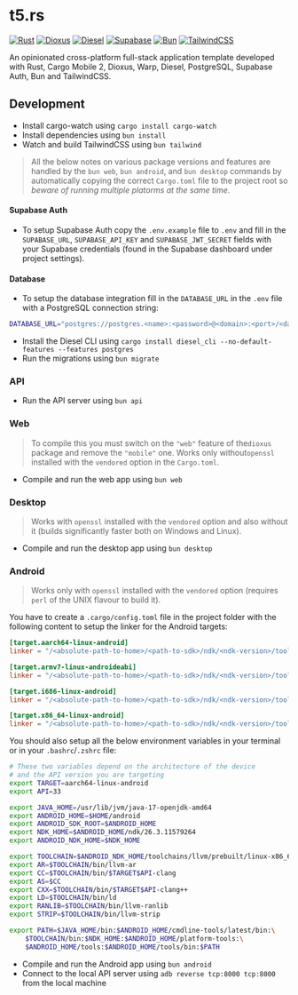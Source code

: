 # t5.rs

[![Rust](https://img.shields.io/badge/Rust-f75208?style=for-the-badge&logo=rust&logoColor=white)](https://www.rust-lang.org/)
[![Dioxus](https://img.shields.io/badge/Dioxus-00a8d6?style=for-the-badge&logo=rust)](https://dioxuslabs.com/)
[![Diesel](https://img.shields.io/badge/Diesel-9b0000?style=for-the-badge&logo=rust&logoColor=white)](https://github.com/seanmonstar/warp)
[![Supabase](https://img.shields.io/badge/Supabase-3ecf8e?style=for-the-badge&logo=supabase&logoColor=white)](https://supabase.io/)
[![Bun](https://img.shields.io/badge/Bun-14151a?style=for-the-badge&logoColor=fbf0df&logo=bun)](https://bun.sh/)
[![TailwindCSS](https://img.shields.io/badge/TailwindCSS-38b2ac?style=for-the-badge&logo=tailwind-css&logoColor=white)](https://tailwindcss.com/)

An opinionated cross-platform full-stack application template developed with Rust, Cargo Mobile 2, Dioxus, Warp, Diesel, PostgreSQL, Supabase Auth, Bun and TailwindCSS.

## Development

- Install cargo-watch using `cargo install cargo-watch`
- Install dependencies using `bun install`
- Watch and build TailwindCSS using `bun tailwind`

> All the below notes on various package versions and features are handled by the `bun web`, `bun android`, and `bun desktop` commands by automatically copying the correct `Cargo.toml` file to the project root so *beware of running multiple platorms at the same time*.

#### Supabase Auth

- To setup Supabase Auth copy the `.env.example` file to `.env` and fill in the `SUPABASE_URL`, `SUPABASE_API_KEY` and `SUPABASE_JWT_SECRET` fields with your Supabase credentials (found in the Supabase dashboard under project settings).

#### Database

- To setup the database integration fill in the `DATABASE_URL` in the `.env` file with a PostgreSQL connection string:

```sh
DATABASE_URL="postgres://postgres.<name>:<password>@<domain>:<port>/<database>"
```

- Install the Diesel CLI using `cargo install diesel_cli --no-default-features --features postgres`
- Run the migrations using `bun migrate`

### API

- Run the API server using `bun api`

### Web

> To compile this you must switch on the `"web"` feature of the`dioxus` package and remove the `"mobile"` one. Works only without`openssl` installed with the `vendored` option in the `Cargo.toml`.

- Compile and run the web app using `bun web`

### Desktop

> Works with `openssl` installed with the `vendored` option and also without it (builds significantly faster both on Windows and Linux).

- Compile and run the desktop app using `bun desktop`

### Android

> Works only with `openssl` installed with the `vendored` option (requires `perl` of the UNIX flavour to build it).

You have to create a `.cargo/config.toml` file in the project folder with the following content to setup the linker for the Android targets:

```toml
[target.aarch64-linux-android]
linker = "/<absolute-path-to-home>/<path-to-sdk>/ndk/<ndk-version>/toolchains/llvm/prebuilt/linux-x86_64/bin/aarch64-linux-android<api-version>-clang"

[target.armv7-linux-androideabi]
linker = "/<absolute-path-to-home>/<path-to-sdk>/ndk/<ndk-version>/toolchains/llvm/prebuilt/linux-x86_64/bin/armv7-linux-android<api-version>-clang"

[target.i686-linux-android]
linker = "/<absolute-path-to-home>/<path-to-sdk>/ndk/<ndk-version>/toolchains/llvm/prebuilt/linux-x86_64/bin/i686-linux-android<api-version>-clang"

[target.x86_64-linux-android]
linker = "/<absolute-path-to-home>/<path-to-sdk>/ndk/<ndk-version>/toolchains/llvm/prebuilt/linux-x86_64/bin/x86_64-linux-android<api-version>-clang"
```

You should also setup all the below environment variables in your terminal or in your `.bashrc`/`.zshrc` file:

```sh
# These two variables depend on the architecture of the device 
# and the API version you are targeting
export TARGET=aarch64-linux-android
export API=33

export JAVA_HOME=/usr/lib/jvm/java-17-openjdk-amd64
export ANDROID_HOME=$HOME/android
export ANDROID_SDK_ROOT=$ANDROID_HOME
export NDK_HOME=$ANDROID_HOME/ndk/26.3.11579264
export ANDROID_NDK_HOME=$NDK_HOME

export TOOLCHAIN=$ANDROID_NDK_HOME/toolchains/llvm/prebuilt/linux-x86_64
export AR=$TOOLCHAIN/bin/llvm-ar
export CC=$TOOLCHAIN/bin/$TARGET$API-clang
export AS=$CC
export CXX=$TOOLCHAIN/bin/$TARGET$API-clang++
export LD=$TOOLCHAIN/bin/ld
export RANLIB=$TOOLCHAIN/bin/llvm-ranlib
export STRIP=$TOOLCHAIN/bin/llvm-strip

export PATH=$JAVA_HOME/bin:$ANDROID_HOME/cmdline-tools/latest/bin:\
    $TOOLCHAIN/bin:$NDK_HOME:$ANDROID_HOME/platform-tools:\
    $ANDROID_HOME/tools:$ANDROID_HOME/tools/bin:$PATH
```

- Compile and run the Android app using `bun android`
- Connect to the local API server using `adb reverse tcp:8000 tcp:8000` from the local machine
